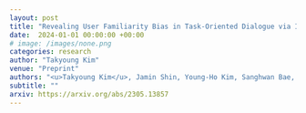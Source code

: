 ```yaml
---
layout: post
title: "Revealing User Familiarity Bias in Task-Oriented Dialogue via Interactive Evaluation"
date:  2024-01-01 00:00:00 +00:00
# image: /images/none.png
categories: research
author: "Takyoung Kim"
venue: "Preprint"
authors: "<u>Takyoung Kim</u>, Jamin Shin, Young-Ho Kim, Sanghwan Bae, Sungdong Kim"
subtitle: ""
arxiv: https://arxiv.org/abs/2305.13857
---
```


